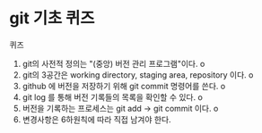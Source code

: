 # git 기초 퀴즈
퀴즈
1. git의 사전적 정의는 "(중앙) 버전 관리 프로그램"이다. o
2. git의 3공간은 working directory, staging area, repository 이다. o
3. github 에 버전을 저장하기 위해 git commit 명령어를 쓴다. o
4. git log 를 통해 버전 기록들의 목록을 확인할 수 있다. o
5. 버전을 기록하는 프로세스는 git add -> git commit 이다. o
6. 변경사항은 6하원칙에 따라 직접 남겨야 한다.


